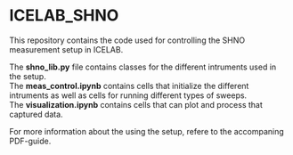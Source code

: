 # ICELAB_SHNO
This repository contains the code used for controlling the SHNO measurement setup in ICELAB. 

The **shno_lib.py** file contains classes for the different intruments used in the setup. <br/>
The **meas_control.ipynb** contains cells that initialize the different intruments as well as cells for running different types of sweeps. <br/>
The **visualization.ipynb** contains cells that can plot and process that captured data. <br/>

For more information about the using the setup, refere to the accompaning PDF-guide. 
